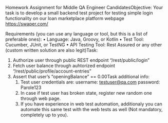 Homework Assignment for Middle QA Engineer CandidatesObjective:
Your task is to develop a small backend test project for testing simple login functionality
on our loan marketplace platform webpage https://swaper.com/

Requirements (you can use any language or tool, but this is a list of preferable ones):
• Language: Java, Groovy, or Kotlin
• Test Tool: Cucumber, JUnit, or TestNG
• API Testing Tool: Rest Assured or any other (custom written solution are also legit)Task:
1. Authorize user through public REST endpoint “/rest/public/login”
2. Fetch user balance through auhtorized endpoint “/rest/public/profile/account-entries”
3.  Assert that user’s “openingBalance” == 0.00Task additional info:
    1. Test user credentials are:
      username: testuser@qa.com
      password: Parole123
    2. In case if test user has broken state, register new random one through web page.
    3. If you have experience in web test automation, additionaly you can automate this same test with the web tests as well (Not mandatory, completely up to you).
